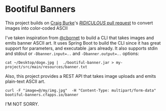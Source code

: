 # Bootiful Banners

This project builds on [Craig Burke](http://twitter.com/craigburke1)'s [_RIDICULOUS_ pull request](https://github.com/spring-projects/spring-boot/pull/4647) to convert images into color-coded ASCII

I've taken inspiration from [@cbornet](http://github.com/cbornet) to build a CLI that takes images and emits banner ASCII art. It uses Spring Boot to build the CLI since it has great support for parameters, and executable .jars already. It also supports stdin and stdout or `-Dbanner.input=..` and `-Dbanner.output=..` options:

```
cat ~/Desktop/doge.jpg |  ./bootiful-banner.jar > my-project/src/main/resources/banner.txt
```

Also, this project provides a REST API that takes image uploads and emits plain-text ASCII art.

```
curl -F "image=@/my/img.jpg"  -H "Content-Type: multipart/form-data"  bootiful-banners.cfapps.io/banner
```

I'M NOT SORRY.

